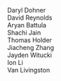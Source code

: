 Daryl Dohner  
David Reynolds  
Aryan Battula  
Shachi Jain  
Thomas Holder  
Jiacheng Zhang  
Jayden Witucki  
Ion Li  
Van Livingston  
